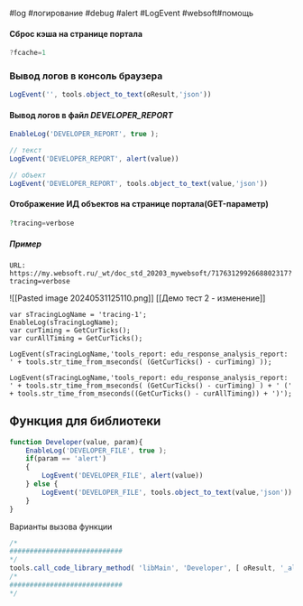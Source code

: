 #log #логирование #debug #alert #LogEvent #websoft#помощь
#### Сброс кэша на странице портала
```js
?fcache=1
```
### Вывод логов в консоль браузера
```js
LogEvent('', tools.object_to_text(oResult,'json'))
```

#### Вывод логов в файл *DEVELOPER_REPORT*
```js
EnableLog('DEVELOPER_REPORT', true );

// текст
LogEvent('DEVELOPER_REPORT', alert(value))

// объект
LogEvent('DEVELOPER_REPORT', tools.object_to_text(value,'json'))
```

#### Отображение ИД объектов на странице портала(GET-параметр)
```php
?tracing=verbose
```
##### Пример
```
URL: https://my.websoft.ru/_wt/doc_std_20203_mywebsoft/7176312992668802317?tracing=verbose
```

![[Pasted image 20240531125110.png]]
[[Демо тест 2 - изменение]]

```
var sTracingLogName = 'tracing-1'; 
EnableLog(sTracingLogName); 
var curTiming = GetCurTicks(); 
var curAllTiming = GetCurTicks();

LogEvent(sTracingLogName,'tools_report: edu_response_analysis_report: ' + tools.str_time_from_mseconds( (GetCurTicks() - curTiming) ));

LogEvent(sTracingLogName,'tools_report: edu_response_analysis_report: ' + tools.str_time_from_mseconds( (GetCurTicks() - curTiming) ) + ' (' + tools.str_time_from_mseconds((GetCurTicks() - curAllTiming)) + ')');
```

## Функция для библиотеки
```js
function Developer(value, param){
    EnableLog('DEVELOPER_FILE', true );
    if(param == 'alert')
    {
        LogEvent('DEVELOPER_FILE', alert(value))
    } else {
        LogEvent('DEVELOPER_FILE', tools.object_to_text(value,'json'))
    }
}
```

Варианты вызова функции
```js
/*
############################
*/
tools.call_code_library_method( 'libMain', 'Developer', [ oResult, '_alert' ] );
/*
############################
*/
```